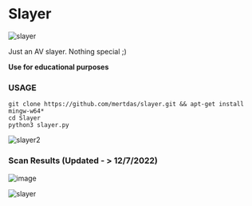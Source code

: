 # Slayer


![slayer](https://user-images.githubusercontent.com/48562581/152685082-aa292a0e-7683-4612-9105-ed34ec158e21.PNG)

Just an AV slayer. Nothing special ;)

<b>Use for educational purposes</b><br>


### USAGE
``git clone https://github.com/mertdas/slayer.git && apt-get install mingw-w64*``<br>
``cd Slayer``<br>
``python3 slayer.py``

![slayer2](https://user-images.githubusercontent.com/48562581/172180422-7ce15153-a184-477a-839c-d51094bb61f6.png)

### Scan Results (Updated - > 12/7/2022)

![image](https://user-images.githubusercontent.com/48562581/178404840-da2f05d8-b49c-4a7a-ab6a-50be3c4244be.png)

![slayer](https://user-images.githubusercontent.com/48562581/196949782-34b3613b-3a3c-4c7c-8d17-2407a38b315d.png)
